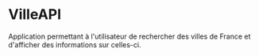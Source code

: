# VilleAPI

Application permettant à l'utilisateur de rechercher des villes de France et d'afficher des informations sur celles-ci.
